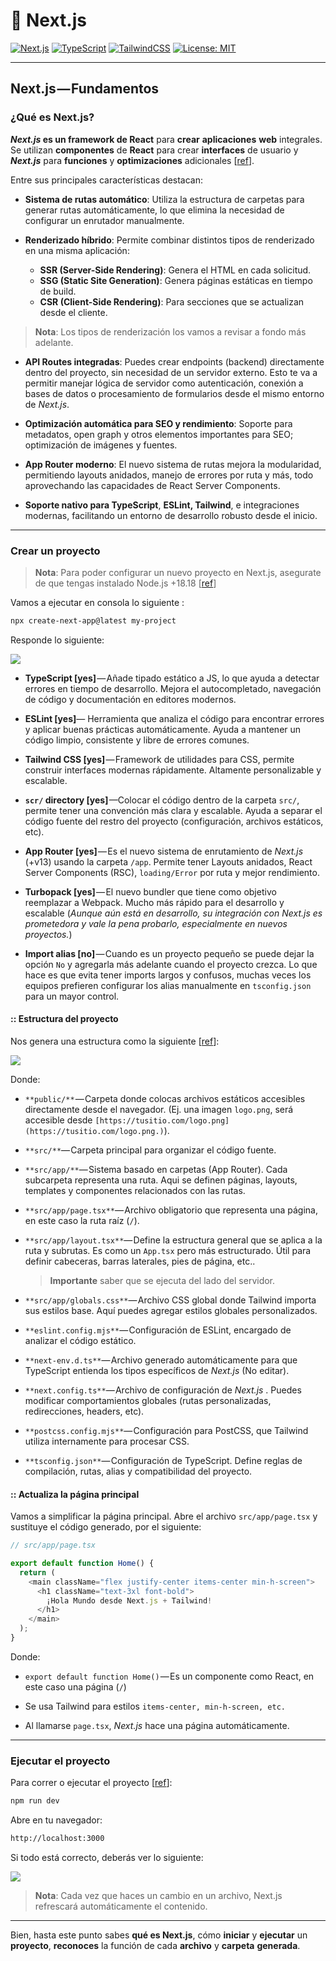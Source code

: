 # 🚀 Next.js

[![Next.js](https://img.shields.io/badge/Next.js-13%2B-blue?logo=next.js)](https://nextjs.org/)
[![TypeScript](https://img.shields.io/badge/TypeScript-5.x-blue?logo=typescript)](https://www.typescriptlang.org/)
[![TailwindCSS](https://img.shields.io/badge/TailwindCSS-3.x-06b6d4?logo=tailwindcss)](https://tailwindcss.com/)
[![License: MIT](https://img.shields.io/badge/license-MIT-green.svg)](https://opensource.org/licenses/MIT)

---

## Next.js — Fundamentos

### ¿Qué es Next.js?

**_Next.js_ es un framework de React** para **crear** **aplicaciones** **web** integrales. Se utilizan **componentes** de **React** para crear **interfaces** de usuario y **_Next.js_** para **funciones** y **optimizaciones** adicionales [[ref](https://nextjs.org/docs)].

Entre sus principales características destacan:

- **Sistema de rutas automático**: Utiliza la estructura de carpetas para generar rutas automáticamente, lo que elimina la necesidad de configurar un enrutador manualmente.

- **Renderizado híbrido**: Permite combinar distintos tipos de renderizado en una misma aplicación:

  - **SSR (Server-Side Rendering)**: Genera el HTML en cada solicitud.
  - **SSG (Static Site Generation)**: Genera páginas estáticas en tiempo de build.
  - **CSR (Client-Side Rendering)**: Para secciones que se actualizan desde el cliente.

> **Nota**: Los tipos de renderización los vamos a revisar a fondo más adelante.

- **API Routes integradas**: Puedes crear endpoints (backend) directamente dentro del proyecto, sin necesidad de un servidor externo. Esto te va a permitir manejar lógica de servidor como autenticación, conexión a bases de datos o procesamiento de formularios desde el mismo entorno de _Next.js_.

- **Optimización automática para SEO y rendimiento**: Soporte para metadatos, open graph y otros elementos importantes para SEO; optimización de imágenes y fuentes.
- **App Router moderno**: El nuevo sistema de rutas mejora la modularidad, permitiendo layouts anidados, manejo de errores por ruta y más, todo aprovechando las capacidades de React Server Components.
- **Soporte nativo para TypeScript**, **ESLint, Tailwind**, e integraciones modernas, facilitando un entorno de desarrollo robusto desde el inicio.

---

### Crear un proyecto

> **Nota**: Para poder configurar un nuevo proyecto en Next.js, asegurate de que tengas instalado Node.js +18.18 [[ref](https://nextjs.org/docs/app/getting-started/installation#system-requirements)]

Vamos a ejecutar en consola lo siguiente :

```bash
npx create-next-app@latest my-project
```

Responde lo siguiente:

![](https://cdn-images-1.medium.com/max/1600/1*sM2YOD_YHLOAcKJSPXZGkQ.png)

- **TypeScript [yes]** — Añade tipado estático a JS, lo que ayuda a detectar errores en tiempo de desarrollo. Mejora el autocompletado, navegación de código y documentación en editores modernos.
- **ESLint [yes]**— Herramienta que analiza el código para encontrar errores y aplicar buenas prácticas automáticamente. Ayuda a mantener un código limpio, consistente y libre de errores comunes.
- **Tailwind CSS [yes]** — Framework de utilidades para CSS, permite construir interfaces modernas rápidamente. Altamente personalizable y escalable.
- **`scr/` directory [yes]** —Colocar el código dentro de la carpeta `src/`, permite tener una convención más clara y escalable. Ayuda a separar el código fuente del restro del proyecto (configuración, archivos estáticos, etc).
- **App Router [yes]** — Es el nuevo sistema de enrutamiento de _Next.js_ (+v13) usando la carpeta `/app`. Permite tener Layouts anidados, React Server Components (RSC), `loading/Error` por ruta y mejor rendimiento.
- **Turbopack [yes]** — El nuevo bundler que tiene como objetivo reemplazar a Webpack. Mucho más rápido para el desarrollo y escalable (_Aunque aún está en desarrollo, su integración con Next.js es prometedora y vale la pena probarlo, especialmente en nuevos proyectos._)

- **Import alias [no]** — Cuando es un proyecto pequeño se puede dejar la opción `No` y agregarla más adelante cuando el proyecto crezca. Lo que hace es que evita tener imports largos y confusos, muchas veces los equipos prefieren configurar los alias manualmente en `tsconfig.json` para un mayor control.

#### :: Estructura del proyecto

Nos genera una estructura como la siguiente [[ref](https://nextjs.org/docs/app/getting-started/project-structure)]:

![](https://cdn-images-1.medium.com/max/1600/1*-3hyD5jWzjY84j6gY6Pqrg.png)

Donde:

- `**public/**` — Carpeta donde colocas archivos estáticos accesibles directamente desde el navegador. (Ej. una imagen `logo.png`, será accesible desde `[https://tusitio.com/logo.png](https://tusitio.com/logo.png.)`).
- `**src/**`— Carpeta principal para organizar el código fuente.
- `**src/app/**`— Sistema basado en carpetas (App Router). Cada subcarpeta representa una ruta. Aqui se definen páginas, layouts, templates y componentes relacionados con las rutas.
- `**src/app/page.tsx**`— Archivo obligatorio que representa una página, en este caso la ruta raíz (`/`).

- `**src/app/layout.tsx**`— Define la estructura general que se aplica a la ruta y subrutas. Es como un `App.tsx` pero más estructurado. Útil para definir cabeceras, barras laterales, pies de página, etc..
  > **Importante** saber que se ejecuta del lado del servidor.
- `**src/app/globals.css**`— Archivo CSS global donde Tailwind importa sus estilos base. Aquí puedes agregar estilos globales personalizados.

- `**eslint.config.mjs**`— Configuración de ESLint, encargado de analizar el código estático.
- `**next-env.d.ts**`— Archivo generado automáticamente para que TypeScript entienda los tipos específicos de _Next.js_ (No editar).
- `**next.config.ts**`— Archivo de configuración de _Next.js_ . Puedes modificar comportamientos globales (rutas personalizadas, redirecciones, headers, etc).
- `**postcss.config.mjs**`— Configuración para PostCSS, que Tailwind utiliza internamente para procesar CSS.
- `**tsconfig.json**`— Configuración de TypeScript. Define reglas de compilación, rutas, alias y compatibilidad del proyecto.

#### :: Actualiza la página principal

Vamos a simplificar la página principal. Abre el archivo `src/app/page.tsx` y sustituye el código generado, por el siguiente:

```js
// src/app/page.tsx

export default function Home() {
  return (
    <main className="flex justify-center items-center min-h-screen">
      <h1 className="text-3xl font-bold">
        ¡Hola Mundo desde Next.js + Tailwind!
      </h1>
    </main>
  );
}
```

Donde:

- `export default function Home()` — Es un componente como React, en este caso una página (`/`)

- Se usa Tailwind para estilos `items-center, min-h-screen, etc.`

- Al llamarse `page.tsx`, _Next.js_ hace una página automáticamente.

---

### Ejecutar el proyecto

Para correr o ejecutar el proyecto [[ref](https://nextjs.org/docs/app/getting-started/installation#run-the-development-server)]:

```bash
npm run dev
```

Abre en tu navegador:

```bash
http://localhost:3000
```

Si todo está correcto, deberás ver lo siguiente:

![](https://cdn-images-1.medium.com/max/1600/1*sVSmadBJnDmn00BleAUgfg.png)

> **Nota**: Cada vez que haces un cambio en un archivo, Next.js refrescará automáticamente el contenido.

---

Bien, hasta este punto sabes **qué es Next.js**, cómo **iniciar** y **ejecutar** un **proyecto**, **reconoces** la función de cada **archivo** y **carpeta** **generada**.
